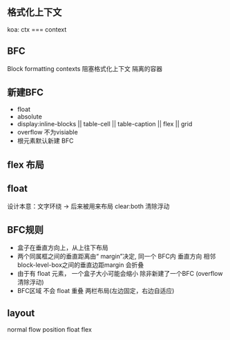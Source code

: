## 格式化上下文
koa: ctx === context

##  BFC
Block formatting contexts 阻塞格式化上下文
隔离的容器

## 新建BFC
- float
- absolute
- display:inline-blocks || table-cell || table-caption || flex || grid
- overflow 不为visiable
- 根元素默认新建 BFC

## flex 布局

## float 
设计本意：文字环绕 -> 后来被用来布局
clear:both 清除浮动

## BFC规则
- 盒子在垂直方向上，从上往下布局
- 两个同属框之间的垂直距离由“ margin”决定,
  同一个 BFC内 垂直方向 相邻 block-level-box之间的垂直边距margin 会折叠
- 由于有 float 元素， 一个盒子大小可能会缩小 除非新建了一个BFC
  (overflow 清除浮动)
- BFC区域 不会 float 重叠 两栏布局(左边固定，右边自适应)

## layout
normal flow
position
float
flex